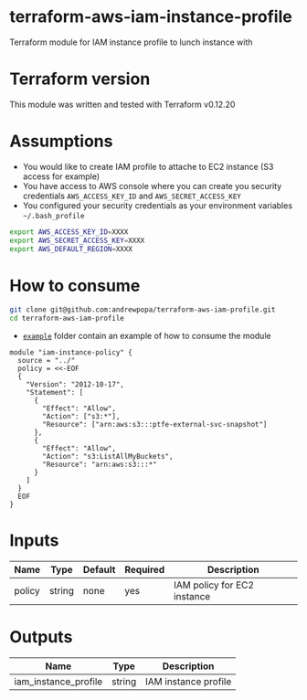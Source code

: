 # terraform-aws-iam-instance-profile
Terraform module for IAM instance profile to lunch instance with

# Terraform version
This module was written and tested with Terraform v0.12.20

# Assumptions
- You would like to create IAM profile to attache to EC2 instance (S3 access for example)
- You have access to AWS console where you can create you security credentials `AWS_ACCESS_KEY_ID` and `AWS_SECRET_ACCESS_KEY`
- You configured your security credentials as your environment variables `~/.bash_profile` 

```bash
export AWS_ACCESS_KEY_ID=XXXX
export AWS_SECRET_ACCESS_KEY=XXXX
export AWS_DEFAULT_REGION=XXXX
```

# How to consume

```bash
git clone git@github.com:andrewpopa/terraform-aws-iam-profile.git
cd terraform-aws-iam-profile
```

- [`example`](https://github.com/andrewpopa/terraform-aws-iam-profile/tree/master/example) folder contain an example of how to consume the module


```hcl
module "iam-instance-policy" {
  source = "../"
  policy = <<-EOF
  {
    "Version": "2012-10-17",
    "Statement": [
      {
        "Effect": "Allow",
        "Action": ["s3:*"],
        "Resource": ["arn:aws:s3:::ptfe-external-svc-snapshot"]
      },
      {
        "Effect": "Allow",
        "Action": "s3:ListAllMyBuckets",
        "Resource": "arn:aws:s3:::*"
      }
    ]
  }
  EOF
}
```

# Inputs
| **Name**  | **Type** | **Default** | **Required** | **Description** |
| ------------- | ------------- | ------------- | ------------- | ------------- |
| policy | string | none | yes | IAM policy for EC2 instance |


# Outputs
| **Name**  | **Type** | **Description** |
| ------------- | ------------- | ------------- |
| iam_instance_profile | string | IAM instance profile |